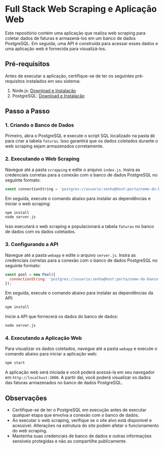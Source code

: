 

# Full Stack Web Scraping e Aplicação Web

Este repositório contém uma aplicação que realiza web scraping para coletar dados de faturas e armazená-los em um banco de dados PostgreSQL. Em seguida, uma API é construída para acessar esses dados e uma aplicação web é fornecida para visualizá-los.

## Pré-requisitos

Antes de executar a aplicação, certifique-se de ter os seguintes pré-requisitos instalados em seu sistema:

1. Node.js: [Download e Instalação](https://nodejs.org)
2. PostgreSQL: [Download e Instalação](https://www.postgresql.org/download)

## Passo a Passo

### 1. Criando o Banco de Dados

Primeiro, abra o PostgreSQL e execute o script SQL localizado na pasta `BD` para criar a tabela `faturas`. Isso garantirá que os dados coletados durante o web scraping sejam armazenados corretamente.

### 2. Executando o Web Scraping

Navegue até a pasta `scrapping` e edite o arquivo `index.js`. Insira as credenciais corretas para a conexão com o banco de dados PostgreSQL no seguinte formato:

```javascript
const connectionString = 'postgres://usuario:senha@host:porta/nome-do-banco';
```

Em seguida, execute o comando abaixo para instalar as dependências e iniciar o web scraping:

```bash
npm install
node server.js
```

Isso executará o web scraping e populacionará a tabela `faturas` no banco de dados com os dados coletados.

### 3. Configurando a API

Navegue até a pasta `webapp` e edite o arquivo `server.js`. Insira as credenciais corretas para a conexão com o banco de dados PostgreSQL no seguinte formato:

```javascript
const pool = new Pool({
  connectionString: 'postgres://usuario:senha@host:porta/nome-do-banco', // String de conexão com o banco de dados PostgreSQL
});
```

Em seguida, execute o comando abaixo para instalar as dependências da API:

```bash
npm install
```

Inicie a API que fornecerá os dados do banco de dados:

```bash
node server.js
```

### 4. Executando a Aplicação Web

Para visualizar os dados coletados, navegue até a pasta `webapp` e execute o comando abaixo para iniciar a aplicação web:

```bash
npm start
```

A aplicação web será iniciada e você poderá acessá-la em seu navegador em `http://localhost:3000`. A partir daí, você poderá visualizar os dados das faturas armazenados no banco de dados PostgreSQL.

## Observações

- Certifique-se de ter o PostgreSQL em execução antes de executar qualquer etapa que envolva a conexão com o banco de dados.
- Ao executar o web scraping, verifique se o site alvo está disponível e acessível. Alterações na estrutura do site podem afetar o funcionamento do web scraping.
- Mantenha suas credenciais de banco de dados e outras informações sensíveis protegidas e não as compartilhe publicamente.
